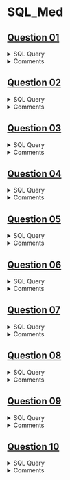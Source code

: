 # SQL_Med

## [Question 01](https://datalemur.com/questions/sql-third-transaction)
<details>
  <summary>SQL Query</summary>

  ```
SELECT
t.user_id,
t.spend,
t.transaction_date
FROM(SELECT *,
ROW_NUMBER() OVER (PARTITION BY user_id ORDER BY transaction_date) AS "row_num"
FROM transactions) AS "t"
WHERE t.row_num = 3
  ```
</details>

<details>
  <summary>Comments</summary>

</details>

## [Question 02](https://datalemur.com/questions/sql-second-highest-salary)
<details>
  <summary>SQL Query</summary>

  ```
  WITH salaryTbl AS (
SELECT
RANK() OVER ( ORDER BY salary DESC ),
*
FROM employee
)
SELECT
salaryTbl.salary AS "second_highest_salary"
FROM salaryTbl
WHERE salaryTbl.rank = 2
  ```
</details>

<details>
  <summary>Comments</summary>

> Use CTE to include a ranking column

> Filter to rank 2 for second highest salary

</details>

## [Question 03](https://datalemur.com/questions/time-spent-snaps)
<details>
  <summary>SQL Query</summary>

  ```
  SELECT 
time_tbl.age_bucket,
ROUND((time_tbl.send_time/(time_tbl.total_time) * 100.0),2) AS send_percent,
ROUND((time_tbl.open_time/(time_tbl.total_time) * 100.0),2) AS open_percent
FROM (
SELECT 
age.age_bucket AS age_bucket,
SUM(act.time_spent) FILTER (WHERE act.activity_type = 'open') AS open_time,
SUM(act.time_spent) FILTER (WHERE act.activity_type = 'send') AS send_time,
(SUM(act.time_spent) FILTER (WHERE act.activity_type = 'open')) + 
(SUM(act.time_spent) FILTER (WHERE act.activity_type = 'send')) AS total_time
FROM activities AS act
JOIN age_breakdown AS age
ON act.user_id = age.user_id
WHERE activity_type IN ('open','send')
GROUP BY age.age_bucket) AS time_tbl
  ```
</details>

<details>
  <summary>Comments</summary>

> Use `Filter` to only sum up the time when `activity_type` is `send` or `open`

</details>

## [Question 04](https://datalemur.com/questions/rolling-average-tweets)
<details>
  <summary>SQL Query</summary>

  ```
  SELECT 
user_id,
tweet_date,
ROUND(AVG(tweet_count) OVER (PARTITION BY user_id ORDER BY tweet_date 
ROWS BETWEEN 2 PRECEDING AND CURRENT ROW),2) AS rolling_avg_3d
FROM tweets;
  ```
</details>

<details>
  <summary>Comments</summary>

</details>

## [Question 05]()
<details>
  <summary>SQL Query</summary>

  ```
  
  ```
</details>

<details>
  <summary>Comments</summary>

</details>

## [Question 06]()
<details>
  <summary>SQL Query</summary>

  ```
  
  ```
</details>

<details>
  <summary>Comments</summary>

</details>

## [Question 07]()
<details>
  <summary>SQL Query</summary>

  ```
  
  ```
</details>

<details>
  <summary>Comments</summary>

</details>

## [Question 08]()
<details>
  <summary>SQL Query</summary>

  ```
  
  ```
</details>

<details>
  <summary>Comments</summary>

</details>

## [Question 09]()
<details>
  <summary>SQL Query</summary>

  ```
  
  ```
</details>

<details>
  <summary>Comments</summary>

</details>

## [Question 10]()
<details>
  <summary>SQL Query</summary>

  ```
  
  ```
</details>

<details>
  <summary>Comments</summary>

</details>
